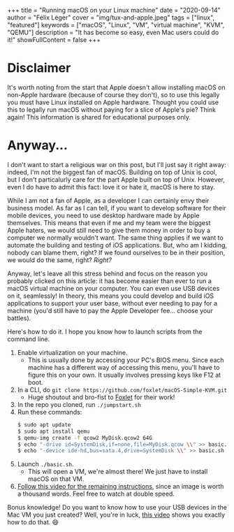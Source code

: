 +++
title = "Running macOS on your Linux machine"
date = "2020-09-14"
author = "Félix Léger"
cover = "img/tux-and-apple.jpeg"
tags = ["linux", "featured"]
keywords = ["macOS", "Linux", "VM", "virtual machine", "KVM", "QEMU"]
description = "It has become so easy, even Mac users could do it!"
showFullContent = false
+++

# Disclaimer

It's worth noting from the start that Apple doesn't allow installing macOS on non-Apple hardware (because of
course they don't), so to use this legally you must have Linux installed on Apple hardware. Thought you could use
this to legally run macOS without paying for a slice of Apple's pie? Think again! This information is shared
for educational purposes only.

# Anyway...

I don't want to start a religious war on this post, but I'll just say it right away: indeed, I'm not the
biggest fan of macOS. Building on top of Unix is cool, but I don't particalurly care for  the part  Apple built on top of
Unix. However, even I do have to admit this fact: love it or hate it, macOS is here to stay.

While I am not a fan of Apple, as a developer I can certainly envy their business model. As far as I can tell,
if you want to develop software for their mobile devices, you need to use desktop hardware made by Apple
themselves. This means that even if me and my team were the biggest Apple haters, we would still need to give
them money in order to buy a computer we normally wouldn't want. The same thing applies if we want to automate
the building and testing of iOS applications. But, who am I kidding, nobody can blame them, right? If we found
ourselves to be in their position, we would do the same, right? *Right?*

Anyway, let's leave all this stress behind and focus on the reason you probably clicked on this article: it
has become easier than ever to run a macOS virtual machine on your computer. You can even use USB devices on
it, seamlessly! In theory, this means you could develop and build iOS applications to support your user base,
without ever needing to pay for a machine (you'd still have to pay the Apple Developer fee... choose your
battles).

Here's how to do it. I hope you know how to launch scripts from the command line.

1. Enable virtualization on your machine.
   - This is usually done by accessing your PC's BIOS menu. Since each machine has a different way of
     accessing this menu, you'll have to figure this on your own. It usually involves pressing keys like F12
     at boot.
1. In a CLI, do `git clone https://github.com/foxlet/macOS-Simple-KVM.git`
   - Huge shoutout and bro-fist to [Foxlet](https://twitter.com/FoxletFox) for their work!
1. In the repo you cloned, run `./jumpstart.sh`
1. Run these commands:
   ```bash
   $ sudo apt update
   $ sudo apt install qemu
   $ qemu-img create -f qcow2 MyDisk.qcow2 64G
   $ echo "-drive id=SystemDisk,if=none,file=MyDisk.qcow \\" >> basic.sh
   $ echo "-device ide-hd,bus=sata.4,drive=SystemDisk \\" >> basic.sh
   ```
1. Launch `./basic.sh`.
   - This will open a VM, we're almost there! We just have to install macOS on that VM.
1. [Follow this video for the remaining instructions](/videos/20200605_setupMacVM.mp4), since an image is worth a thousand words. Feel free to watch at double speed.

Bonus knowledge! Do you want to know how to use your USB devices in the Mac VM you just created? Well, you're
in luck, [this video](/videos/20200605_connectUsbToMacVm.mp4) shows you exactly how to do that. :smile:
